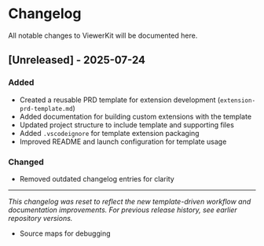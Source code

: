 # Changelog

All notable changes to ViewerKit will be documented here.

## [Unreleased] - 2025-07-24

### Added
- Created a reusable PRD template for extension development (`extension-prd-template.md`)
- Added documentation for building custom extensions with the template
- Updated project structure to include template and supporting files
- Added `.vscodeignore` for template extension packaging
- Improved README and launch configuration for template usage

### Changed
- Removed outdated changelog entries for clarity

---

*This changelog was reset to reflect the new template-driven workflow and documentation improvements. For previous release history, see earlier repository versions.*
- Source maps for debugging 